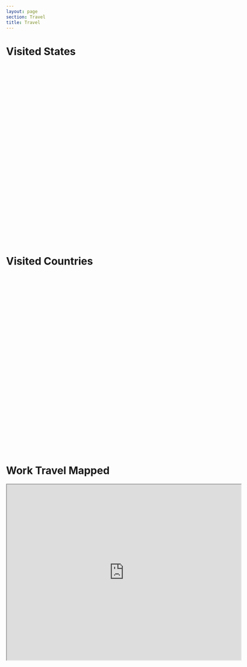 ```yaml
---
layout: page
section: Travel
title: Travel
---
```


<h1>Visited States</h1>
<script src="http://www.amcharts.com/lib/3/ammap.js" type="text/javascript"></script><script src="http://www.amcharts.com/lib/3/maps/js/worldHigh.js" type="text/javascript"></script>
<script src="http://www.amcharts.com/lib/3/maps/js/usaHigh.js" type="text/javascript"></script>
<script src="https://www.amcharts.com/lib/3/themes/light.js" type="text/javascript"></script>
<script src="https://www.amcharts.com/lib/3/themes/dark.js" type="text/javascript"></script>

<div id="mapdiv" style="width: 700px; height: 450px;"></div>

&nbsp;

<h1>Visited Countries</h1>

&nbsp;

<div id="mapdiv2" style="width: 700px; height: 450px;"></div>

<h1>Work Travel Mapped</h1>
<iframe src="https://www.google.com/maps/d/embed?mid=1CE8QEHcXoDB7x7xEa3sG6wUwEDU" width="640" height="480"></iframe>


<script type="text/javascript">
var map = AmCharts.makeChart("mapdiv",{
type: "map",
theme: "light",
panEventsEnabled : true,
backgroundColor : "#535364",
backgroundAlpha : 1,
zoomControl: {
zoomControlEnabled : true
},
dataProvider : {
map : "usaHigh",
getAreasFromMap : true,
areas :
[
	{ id: 'US-AR', showAsSelected: true }, { id: 'US-CA', showAsSelected: true }, { id: 'US-CO', showAsSelected: true }, { id: 'US-DC', showAsSelected: true }, { id: 'US-FL', showAsSelected: true }, { id: 'US-GA', showAsSelected: true }, { id: 'US-IL', showAsSelected: true }, { id: 'US-IN', showAsSelected: true }, { id: 'US-IA', showAsSelected: true }, { id: 'US-ME', showAsSelected: true }, { id: 'US-MA', showAsSelected: true }, { id: 'US-MI', showAsSelected: true }, { id: 'US-MN', showAsSelected: true }, { id: 'US-MO', showAsSelected: true }, { id: 'US-NH', showAsSelected: true }, { id: 'US-NJ', showAsSelected: true }, { id: 'US-ND', showAsSelected: true }, { id: 'US-NY', showAsSelected: true }, { id: 'US-OH', showAsSelected: true }, { id: 'US-OR', showAsSelected: true }, { id: 'US-PA', showAsSelected: true }, { id: 'US-TX', showAsSelected: true }, { id: 'US-VA', showAsSelected: true }, { id: 'US-WA', showAsSelected: true }, { id: 'US-WI', showAsSelected: true }
]
},
areasSettings : {
autoZoom : true,
color : "#B4B4B7",
colorSolid : "#84ADE9",
selectedColor : "#84ADE9",
outlineColor : "#666666",
rollOverColor : "#9EC2F7",
rollOverOutlineColor : "#000000"
}
});
</script>

<!--<script type="text/javascript">
var map = AmCharts.makeChart("mapdiv2",{
type: "map",
theme: "dark",
projection: "mercator",
panEventsEnabled : true,
backgroundColor : "#535364",
backgroundAlpha : 1,
zoomControl: {
zoomControlEnabled : true
},
dataProvider : {
map : "worldHigh",
getAreasFromMap : true,
areas :
[
{ id: 'AT', showAsSelected: true }, { id: 'CA', showAsSelected: true }, { id: 'DE', showAsSelected: true }, { id: 'ES', showAsSelected: true }, { id: 'FR', showAsSelected: true }, { id: 'IE', showAsSelected: true }, { id: 'IS', showAsSelected: true }, { id: 'GB', showAsSelected: true }, { id: 'MX', showAsSelected: true }, { id: 'NI', showAsSelected: true }, { id: 'PA', showAsSelected: true }, { id: 'PE', showAsSelected: true }, { id: 'US', showAsSelected: true }
]
},
areasSettings : {
autoZoom : true,
color : "#B4B4B7",
colorSolid : "#84ADE9",
selectedColor : "#84ADE9",
outlineColor : "#666666",
rollOverColor : "#9EC2F7",
rollOverOutlineColor : "#000000"
}
});
</script>-->